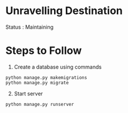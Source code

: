 # Unravelling Destination
 
Status : Maintaining 

# Steps to Follow
1. Create a database using commands
```
python manage.py makemigrations
python manage.py migrate

```
2. Start server

```
python manage.py runserver
```
